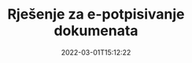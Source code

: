 ---
############################# Static ############################
layout: "product"
date: 2022-03-01T15:12:22
draft: false
#operation: 
#signaturetype: 
#fileformat: 
#productName: Java
lang: hr
#productCode: java
#otherformats: 
#breadcrumb: Put  signature on  for Java
product: "Signature"
product_tag: "signature"

############################# Head ############################
head_title: ".NET, Java, Cloud API-ji i online aplikacije za potpisivanje dokumenata"
head_description: "Nabavite sveobuhvatno rješenje za e-potpis dokumenata za .NET, Java i aplikacije temeljene na oblaku. Potpišite uobičajene formate dokumenata na mreži koristeći jednostavnu značajku povlačenja i ispuštanja"

############################# Header ############################
title: "Rješenje za e-potpisivanje dokumenata"
description: "Potpišite digitalne dokumente i slike na bilo kojoj platformi koristeći naše fleksibilne API-je i rješenja temeljena na aplikacijama za programere i krajnje korisnike."

############################# APIs ###############################
apis:
  enable: true

  api:
    # api loop
    - title: "GroupDocs.Signature High Code API-ji uključuju"
      link: "/signature/"
      label: "Pregledajte sve API-je visokog koda"
      api_product:
        # api_product loop
        - link: "/signature/net/"
          img_alt: "GroupDocs.Signature for .NET"
          image: "/signature/groupdocs-signature-net.png"
          product: "GroupDocs.Signature for"
          platform: ".NET"
          content: "Izvorni .NET API za dodavanje, pretraživanje i provjeru najpopularnijih vrsta digitalnih potpisa u Microsoft Office, PDF, slike i razne druge formate u .NET aplikacijama."

        # api_product loop
        - link: "/signature/java/"
          img_alt: "GroupDocs.Signature for Java"
          image: "/signature/groupdocs-signature-java.png"
          product: "GroupDocs.Signature for"
          platform: "Java"
          content: "Osnažite Java aplikacije s mogućnostima e-potpisa za digitalno potpisivanje širokog raspona dokumenata i slika na bilo kojem operativnom sustavu s instaliranim JDK-om."

        # api_product loop
        - link: "/signature/nodejs-java/"
          img_alt: "GroupDocs.Signature for Node.js via Java"
          image: "/signature/groupdocs-signature-nodejs.png"
          product: "GroupDocs.Signature for"
          platform: "Node.js"
          content: "Naše rješenje Node.js proširuje vaše poslovne aplikacije digitalnim potpisivanjem. Jednostavno stavite elektroničke potpise na popularne dokumente i formate slika."

    # api loop
    - title: "GroupDocs.Signature Low Code API-ji uključuju"
      link: "https://products.groupdocs.cloud/signature"
      label: "Pogledajte sve API-je s niskim kodom"
      api_product:
        # api_product loop
        - link: "https://products.groupdocs.cloud/signature/curl"
          img_alt: "GroupDocs.Signature Cloud for cURL"
          image: "https://www.groupdocs.cloud/templates/groupdocscloud/images/sdk/272x272/groupdocs_signature-for-curl.png"
          product: "GroupDocs.Signature"
          platform: "Cloud for cURL"
          content: "Radite s cURL RESTful API-jem za potpis dokumenata za dodavanje i manipuliranje različitim vrstama potpisa u svim popularnim formatima dokumenata, uključujući PDF, Word, Excel i slike."

        # api_product loop
        - link: "https://products.groupdocs.cloud/signature/net"
          img_alt: "GroupDocs.Signature Cloud SDK for .NET"
          image: "https://www.groupdocs.cloud/templates/groupdocscloud/images/sdk/272x272/groupdocs_signature-for-net.png"
          product: "GroupDocs.Signature"
          platform: "Cloud SDK for .NET"
          content: "Jednostavno koristite RESTful API za e-potpis s .NET SDK-om za upravljanje digitalnim potpisom u brojnim formatima dokumenata unutar .NET aplikacija."

        # api_product loop
        - link: "https://products.groupdocs.cloud/signature/java"
          img_alt: "GroupDocs.Signature Cloud SDK for Java"
          image: "https://www.groupdocs.cloud/templates/groupdocscloud/images/sdk/272x272/groupdocs_signature-for-java.png"
          product: "GroupDocs.Signature"
          platform: "Cloud SDK for Java"
          content: "Implementirajte napredne značajke potpisivanja dokumenata u svojim java aplikacijama s posebno dizajniranim SDK-om za potpis dokumenata za Javu."

    # api loop
    - title: "GroupDocs.Signature No Code Apps Include"
      link: "https://products.groupdocs.app/signature"
      label: "Pogledajte sve aplikacije bez koda"
      api_product:
        # api_product loop
        - link: "https://products.groupdocs.app/signature/total"
          img_alt: "GroupDocs.Signature Total"
          image: "https://www.aspose.cloud/templates/asposeapp/images/products/logo/aspose_signature-app.png"
          product: "GroupDocs.Signature"
          platform: "Total"
          content: "Potpišite Microsoft Word, Excel, PowerPoint, Visio i PDF datoteke tekstom, slikom, crtičnim kodom ili QR kodom."

        # api_product loop
        - link: "https://products.groupdocs.app/signature/docx"
          img_alt: "GroupDocs.Signature DOCX"
          image: "https://www.aspose.cloud/templates/groupdocsapp/images/products/logo/groupdocs_words-app.png"
          product: "GroupDocs.Signature"
          platform: "DOCX"
          content: "Besplatno digitalno potpišite Word dokumente izravno iz svog preglednika."

        # api_product loop
        - link: "https://products.groupdocs.app/signature/pdf"
          img_alt: "GroupDocs.Signature PDF"
          image: "https://www.aspose.cloud/templates/groupdocsapp/images/products/logo/groupdocs_pdf-app.png"
          product: "GroupDocs.Signature"
          platform: "PDF"
          content: "e-potpišite PDF datoteke pomoću teksta, slike ili crtičnog koda iz bilo kojeg web preglednika."

############################# Back to top ###############################
back_to_top:
  enable: true
---